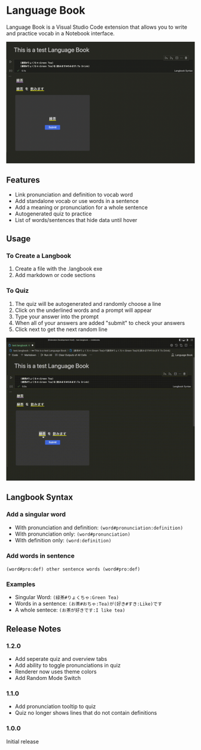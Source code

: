 #  Language Book

Language Book is a Visual Studio Code extension that allows you to write and practice vocab in a Notebook interface.

![Language Book Example](images/langbook.png)

## Features

- Link pronunciation and definition to vocab word
- Add standalone vocab or use words in a sentence
- Add a meaning or pronunciation for a whole sentence
- Autogenerated quiz to practice
- List of words/sentences that hide data until hover

## Usage

### To Create a Langbook

1. Create a file with the .langbook exe
2. Add markdown or code sections

### To Quiz

1. The quiz will be autogenerated and randomly choose a line
2. Click on the underlined words and a prompt will appear
3. Type your answer into the prompt
4. When all of your answers are added "submit" to check your answers
5. Click next to get the next random line

![Quiz Example](images/quiz.gif)

## Langbook Syntax

### Add a singular word

- With pronunciation and definition: `(word#pronunciation:definition)`
- With pronunciation only: `(word#pronunciation)`
- With definition only: `(word:definition)`

### Add words in sentence

`(word#pro:def) other sentence words (word#pro:def)`

### Examples

- Singular Word: `(緑茶#りょくちゃ:Green Tea)`
- Words in a sentence: `(お茶#おちゃ:Tea)が(好き#すき:Like)です`
- A whole sentece: `(お茶が好きです:I like tea)`

## Release Notes

### 1.2.0
- Add seperate quiz and overview tabs
- Add ability to toggle pronunciations in quiz
- Renderer now uses theme colors
- Add Random Mode Switch

### 1.1.0

- Add pronunciation tooltip to quiz
- Quiz no longer shows lines that do not contain definitions

### 1.0.0

Initial release
